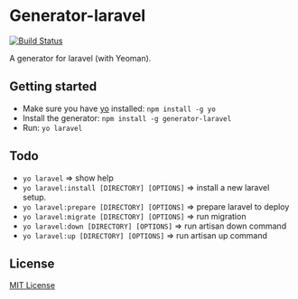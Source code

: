 # Generator-laravel
[![Build Status](https://secure.travis-ci.org/Freyskeyd/generator-laravel.png?branch=master)](https://travis-ci.org/Freyskeyd/generator-laravel)

A generator for laravel (with Yeoman).

## Getting started
- Make sure you have [yo](https://github.com/yeoman/yo) installed:
    `npm install -g yo`
- Install the generator: `npm install -g generator-laravel`
- Run: `yo laravel`

## Todo

- `yo laravel` => show help
- `yo laravel:install [DIRECTORY] [OPTIONS]` => install a new laravel setup.
- `yo laravel:prepare [DIRECTORY] [OPTIONS]` => prepare laravel to deploy
- `yo laravel:migrate [DIRECTORY] [OPTIONS]` => run migration
- `yo laravel:down [DIRECTORY] [OPTIONS]`    => run artisan down command
- `yo laravel:up [DIRECTORY] [OPTIONS]`      => run artisan up command


## License
[MIT License](http://en.wikipedia.org/wiki/MIT_License)

